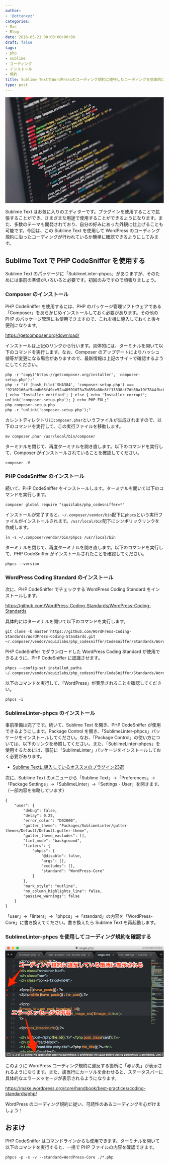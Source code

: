 ```yaml
---
author:
- '@ottanxyz'
categories:
- Mac
- Blog
date: 2016-05-21 00:00:00+00:00
draft: false
tags:
- php
- sublime
- コーディング
- インストール
- 規約
title: Sublime TextでWordPressのコーディング規約に遵守したコーディングを効率的に行おう！
type: post
---
```


![](160521-573fe31dc0073.jpg)

Sublime Text はお気に入りのエディターです。プラグインを使用することで拡張することができ、さまざまな用途で使用することができるようになります。また、多数のテーマも開発されており、自分の好みにあった外観に仕上げることも可能です。今回は、この Sublime Text を使用して WordPress のコーディング規約に沿ったコーディングが行われているか簡単に確認できるようにしてみます。

## Sublime Text で PHP CodeSniffer を使用する

Sublime Text のパッケージに「SublimeLinter-phpcs」がありますが、そのためには事前の準備がいろいろと必要です。初回のみですので頑張りましょう。

### Composer のインストール

PHP CodeSniffer を使用するには、PHP のパッケージ管理ソフトウェアである「Composer」をあらかじめインストールしておく必要があります。その他の PHP のパッケージ管理にも使用できますので、これを機に導入しておくと後々便利になります。

<https://getcomposer.org/download/>

インストールは上記のリンクから行います。具体的には、ターミナルを開いて以下のコマンドを実行します。なお、Composer のアップデートによりハッシュ値等が変更になる場合がありますので、最新情報は上記のサイトで確認するようにしてください。

    php -r "copy('https://getcomposer.org/installer', 'composer-setup.php');"
    php -r "if (hash_file('SHA384', 'composer-setup.php') === '92102166af5abdb03f49ce52a40591073a7b859a86e8ff13338cf7db58a19f7844fbc0bb79b2773bf30791e935dbd938') { echo 'Installer verified'; } else { echo 'Installer corrupt'; unlink('composer-setup.php'); } echo PHP_EOL;"
    php composer-setup.php
    php -r "unlink('composer-setup.php');"

カレントディレクトリに`composer.phar`というファイルが生成されますので、以下のコマンドを実行して、この実行ファイルを移動します。

    mv composer.phar /usr/local/bin/composer

ターミナルを閉じて、再度ターミナルを開き直します。以下のコマンドを実行して、Composer がインストールされていることを確認してください。

    composer -V

### PHP CodeSniffer のインストール

続いて、PHP CodeSniffer をインストールします。ターミナルを開いて以下のコマンドを実行します。

    composer global require "squizlabs/php_codesniffer=*"

インストールが完了すると、`~/.composer/vendor/bin`配下に`phpcs`という実行ファイルがインストールされます。`/usr/local/bin`配下にシンボリックリンクを作成します。

    ln -s ~/.composer/vendor/bin/phpcs /usr/local/bin

ターミナルを閉じて、再度ターミナルを開き直します。以下のコマンドを実行して、PHP CodeSniffer がインストールされたことを確認してください。

    phpcs --version

### WordPress Coding Standard のインストール

次に、PHP CodeSniffer でチェックする WordPress Coding Standard をインストールします。

<https://github.com/WordPress-Coding-Standards/WordPress-Coding-Standards>

具体的にはターミナルを開いて以下のコマンドを実行します。

    git clone -b master https://github.com/WordPress-Coding-Standards/WordPress-Coding-Standards.git ~/.composer/vendor/squizlabs/php_codesniffer/CodeSniffer/Standards/WordPress

PHP CodeSniffer でダウンロードした WordPress Coding Standard が使用できるように、PHP CodeSniffer に認識させます。

    phpcs --config-set installed_paths ~/.composer/vendor/squizlabs/php_codesniffer/CodeSniffer/Standards/WordPress

以下のコマンドを実行して、「WordPress」が表示されることを確認してください。

    phpcs -i

### SublimeLinter-phpcs のインストール

事前準備は完了です。続いて、Sublime Text を開き、PHP CodeSniffer が使用できるようにします。Package Control を開き、「SublimeLinter-phpcs」パッケージをインストールしてください。なお、「Package Control」の使い方については、以下のリンクを参照してください。また、「SublimeLinter-phpcs」を使用するためには、事前に「SublimeLinter」パッケージをインストールしておく必要があります。

* [Sublime Textに導入しているオススメのプラグイン23選](/posts/2014/09/sublime-text-plugin-321/)

次に、Sublime Text のメニューから「Sublime Text」→「Preferences」→「Package Settings」→「SublimeLinter」→「Settings - User」を開きます。（一部内容を省略しています）

    {
        "user": {
            "debug": false,
            "delay": 0.25,
            "error_color": "D02000",
            "gutter_theme": "Packages/SublimeLinter/gutter-themes/Default/Default.gutter-theme",
            "gutter_theme_excludes": [],
            "lint_mode": "background",
            "linters": {
                "phpcs": {
                    "@disable": false,
                    "args": [],
                    "excludes": [],
                    "standard": "WordPress-Core"
                }
            },
            "mark_style": "outline",
            "no_column_highlights_line": false,
            "passive_warnings": false
        }
    }

「user」→「linters」→「phpcs」→「standard」の内容を「WordPress-Core」に書き換えてください。書き換えたら Sublime Text を再起動します。

### SublimeLinter-phpcs を使用してコーディング規約を確認する

![](160521-573feb7e2e54f.png)

このように WordPress コーディング規約に違反する箇所に「赤い丸」が表示されるようになります。また、該当行にカーソルを合わせると、ステータスバーに具体的なエラーメッセージが表示されるようになります。

<https://make.wordpress.org/core/handbook/best-practices/coding-standards/php/>

WordPress のコーディング規約に従い、可読性のあるコーディングを心がけましょう！

## おまけ

PHP CodeSniffer はコマンドラインからも使用できます。ターミナルを開いて以下のコマンドを実行すると、一括で PHP ファイルの内容を確認できます。

    phpcs -p -s -v --standard=WordPress-Core ./*.php
